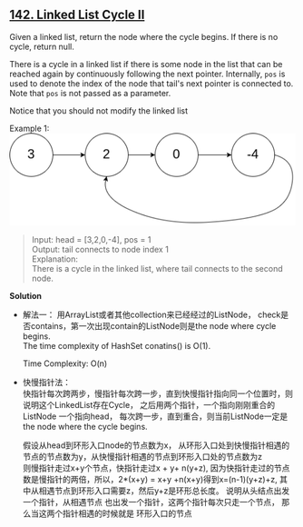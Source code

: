 ## [142. Linked List Cycle II](https://leetcode.com/problems/linked-list-cycle-ii/)
 
Given a linked list, return the node where the cycle begins. If there is no cycle, return null.

There is a cycle in a linked list if there is some node in the list that can be reached again by continuously following the next pointer. Internally, `pos` is used to denote the index of the node that tail's next pointer is connected to. Note that `pos` is not passed as a parameter.

Notice that you should not modify the linked list  

Example 1:  
 ![cycled linked list](../142.LinkedListCyleII/circularlinkedlist.png)
> Input: head = [3,2,0,-4], pos = 1  
  Output: tail connects to node index 1  
  Explanation:  
  There is a cycle in the linked list, where tail connects to the second node.
  

**Solution**  
* 解法一：
    用ArrayList或者其他collection来已经经过的ListNode， check是否contains，第一次出现contain的ListNode则是the node where cycle begins.  
    The time complexity of HashSet conatins()  is O(1).  
    
   Time Complexity: O(n)  
* 快慢指针法：  
    快指针每次跨两步，慢指针每次跨一步，直到快慢指针指向同一个位置时，则说明这个LinkedList存在Cycle， 之后用两个指针，一个指向刚刚重合的ListNode 一个指向head， 每次跨一步，直到重合，则当前ListNode一定是the node where the cycle begins.  
    
    假设从head到环形入口node的节点数为x， 从环形入口处到快慢指针相遇的节点的节点数为y，从快慢指针相遇的节点到环形入口处的节点数为z  
    则慢指针走过x+y个节点，快指针走过x + y+ n(y+z), 因为快指针走过的节点数是慢指针的两倍，所以，2*(x+y) = x+y +n(x+y)得到x=(n-1)(y+z)+z, 其中从相遇节点到环形入口需要z，然后y+z是环形总长度。
    说明从头结点出发一个指针，从相遇节点 也出发一个指针，这两个指针每次只走一个节点， 那么当这两个指针相遇的时候就是 环形入口的节点  
    
    
